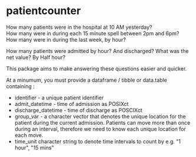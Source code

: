 # patientcounter
How many patients were in the hospital at 10 AM yesterday?  
How many were in during each 15 minute spell between 2pm and 6pm?  
How many were in during the last week, by hour?

How many patients were admitted by hour? And discharged? What was the net value? By Half hour?


This package aims to make answering these questions easier and quicker.

At a minumum, you must provide a dataframe / tibble or data.table containing : 

- identifier - a unique patient identifier
- admit_datetime - time of admission as POSIXct 
- discharge_datetime - time of discharge as POSCIXct
- group_var -  a character vector that denotes the unique location for the patient during the current admission. 
Patients can move more than once during an interval, therefore we need to know each unique location for each move. 
- time_unit character string to denote time intervals to count by e.g. "1 hour", "15 mins"


